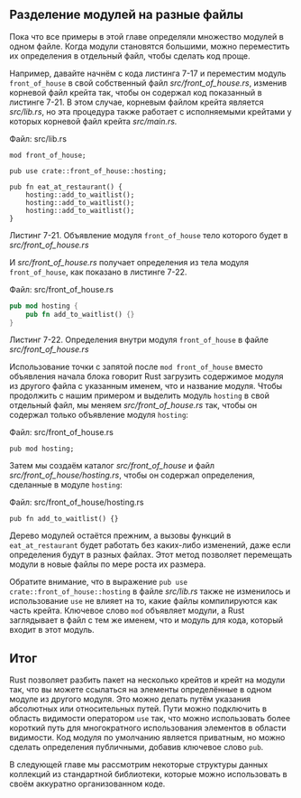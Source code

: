 ## Разделение модулей на разные файлы

Пока что все примеры в этой главе определяли множество модулей в одном файле. Когда модули становятся большими, можно переместить их определения в отдельный файл, чтобы сделать код проще.

Например, давайте начнём с кода листинга 7-17 и переместим модуль `front_of_house` в свой собственный файл *src/front_of_house.rs*, изменив корневой файл крейта так, чтобы он содержал код показанный в листинге 7-21. В этом случае, корневым файлом крейта является *src/lib.rs*, но эта процедура также работает с исполняемыми крейтами у которых корневой файл крейта *src/main.rs.*

<span class="filename">Файл: src/lib.rs</span>

```rust,ignore
mod front_of_house;

pub use crate::front_of_house::hosting;

pub fn eat_at_restaurant() {
    hosting::add_to_waitlist();
    hosting::add_to_waitlist();
    hosting::add_to_waitlist();
}
```

<span class="caption">Листинг 7-21. Объявление модуля <code>front_of_house</code> тело которого будет в <em>src/front_of_house.rs</em></span>

И *src/front_of_house.rs* получает определения из тела модуля `front_of_house`, как показано в листинге 7-22.

<span class="filename">Файл: src/front_of_house.rs</span>

```rust
pub mod hosting {
    pub fn add_to_waitlist() {}
}
```

<span class="caption">Листинг 7-22. Определения внутри модуля <code>front_of_house</code> в файле <em>src/front_of_house.rs</em></span>

Использование точки с запятой после `mod front_of_house` вместо объявления начала блока говорит Rust загрузить содержимое модуля из другого файла с указанным именем, что и название модуля. Чтобы продолжить с нашим примером и выделить модуль `hosting` в свой отдельный файл, мы меняем *src/front_of_house.rs* так, чтобы он содержал только объявление модуля `hosting`:

<span class="filename">Файл: src/front_of_house.rs</span>

```
pub mod hosting;
```

Затем мы создаём каталог *src/front_of_house* и файл *src/front_of_house/hosting.rs*, чтобы он содержал определения, сделанные в модуле `hosting`:

<span class="filename">Файл: src/front_of_house/hosting.rs</span>

```
pub fn add_to_waitlist() {}
```

Дерево модулей остаётся прежним, а вызовы функций в `eat_at_restaurant` будет работать без каких-либо изменений, даже если определения будут в разных файлах. Этот метод позволяет перемещать модули в новые файлы по мере роста их размера.

Обратите внимание, что в выражение 
`pub use crate::front_of_house::hosting` в файле *src/lib.rs* также не изменилось и использование `use` не влияет на то, какие файлы компилируются как часть крейта. Ключевое слово `mod` объявляет модули, а Rust заглядывает в файл с тем же именем, что и модуль для кода, который входит в этот модуль.

## Итог

Rust позволяет разбить пакет на несколько крейтов и крейт на модули так, что вы можете ссылаться на элементы определённые в одном модуле из другого модуля. Это можно делать путём указания абсолютных или относительных путей. Пути можно подключить в область видимости оператором `use` так, что можно использовать более короткий путь для многократного использования
элементов в области видимости. Код модуля по умолчанию является приватным, но можно сделать определения публичными, добавив ключевое слово `pub`.

В следующей главе мы рассмотрим некоторые структуры данных коллекций из стандартной библиотеки, которые можно использовать в своём аккуратно организованном коде.
